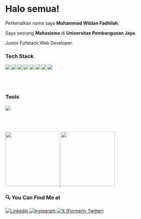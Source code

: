 # Halo semua! 

Perkenalkan nama saya **Muhammad Wildan Fadhilah**.

Saya seorang **Mahasiswa** di **Universitas Pembangunan Jaya**.

Junior Fullstack Web Developer.

### Tech Stack
  <img align="left" src="https://img.shields.io/badge/javascript-%23323330.svg?style=for-the-badge&logo=javascript&logoColor=%23F7DF1E"  />
  <img align="left" src="https://img.shields.io/badge/php-%23777BB4.svg?style=for-the-badge&logo=php&logoColor=white"/>
  <img align="left" src="https://img.shields.io/badge/node.js-6DA55F?style=for-the-badge&logo=node.js&logoColor=white"/>
  <img align="left" src="https://img.shields.io/badge/express.js-%23404d59.svg?style=for-the-badge&logo=express&logoColor=%2361DAFB"/>
  <img align="left" src="https://img.shields.io/badge/CodeIgniter-%23EF4223.svg?style=for-the-badge&logo=codeIgniter&logoColor=white"/>
  <img align="left" src="https://img.shields.io/badge/jquery-%230769AD.svg?style=for-the-badge&logo=jquery&logoColor=white"/>
  <img align="left" src="https://img.shields.io/badge/html5-%23E34F26.svg?style=for-the-badge&logo=html5&logoColor=white"/>
  <img align="left" src="https://img.shields.io/badge/css3-%231572B6.svg?style=for-the-badge&logo=css3&logoColor=white"/>
  <br></br>
  <br></br>
  
### Tools
  <img align="left" src="https://img.shields.io/badge/git-%23F05033.svg?logo=git&logoColor=white"/>
  <br></br>
  <br></br>

<p align="left">
<a href="https://github.com/gilangadhan">
<img height="170em" src="https://github-readme-stats-eight-theta.vercel.app/api/top-langs/?username=wildanfhd&layout=compact&langs_count=8&theme=buefy"/>
<img height="170em" src="https://github-readme-stats-eight-theta.vercel.app/api?username=wildanfhd&show_icons=true&theme=buefy&include_all_commits=true&count_private=true"/>
</a>
</p>

### 🔍 You Can Find Me at 
<p> 
  <a href="https://www.linkedin.com/in/muhammad-wildan-fadhilah/" target="_blank">
    <img alt="LinkedIn" src="https://img.shields.io/badge/linkedin-%230077B5.svg?&style=for-the-badge&logo=linkedin&logoColor=white" />
  </a> 
  <a href="https://www.instagram.com/wildanfhd/" target="_blank">
    <img alt="Instagram" src="https://img.shields.io/badge/instagram-%23E4405F.svg?&style=for-the-badge&logo=instagram&logoColor=white" />
  </a> 
  <a href="https://twitter.com/wildeone_f" target="_blank">
    <img alt="X (Formerly Twitter)" src="https://img.shields.io/badge/X-%23000000.svg?style=for-the-badge&logo=X&logoColor=white" />
  </a> 
</p>
